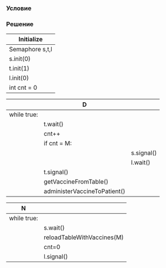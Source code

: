 ### Условие



### Решение


| Initialize  |
|-------------|
| Semaphore s,t,l |
| s.init(0)   |
| t.init(1)   |
| l.init(0)   |
|int cnt = 0|


| |D ||
|-------------|---|---|
|while true:|||
||    t.wait()||
||    cnt++||
||    if cnt = M:
|||        s.signal()|
|||        l.wait()|
||    t.signal()||
||    getVaccineFromTable()||
||    administerVaccineToPatient()||

| N ||
|------|-------|
|while true:||
||    s.wait()|
||    reloadTableWithVaccines(M)|
||    cnt=0|
||    l.signal()|